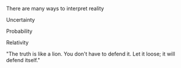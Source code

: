 ---
---

There are many ways to interpret reality 

Uncertainty

Probability

Relativity

"The truth is like a lion. You don't have to defend it. Let it loose; it will defend itself."  

